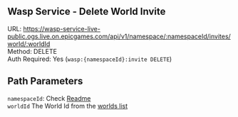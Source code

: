 ## Wasp Service - Delete World Invite

URL: https://wasp-service-live-public.ogs.live.on.epicgames.com/api/v1/namespace/:namespaceId/invites/world/:worldId \
Method: DELETE \
Auth Required: Yes (`wasp:{namespaceId}:invite DELETE`)

## Path Parameters

`namespaceId`: Check [Readme](../../README.md) <br/>
`worldId` The World Id from the [worlds list](../AccountAccessibleWorld.md)
